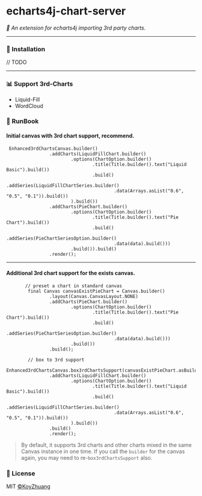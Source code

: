 # echarts4j-chart-server

*🍩 An extension for echarts4j importing 3rd party charts.*

---

### 🔰 Installation

// TODO

---

### 📊 Support 3rd-Charts

- Liquid-Fill
- WordCloud

### 📝 RunBook

#### Initial canvas with 3rd chart support, recommend.

```
 Enhanced3rdChartsCanvas.builder()
                .addCharts(LiquidFillChart.builder()
                        .options(ChartOption.builder()
                                .title(Title.builder().text("Liquid Basic").build())
                                .build()
                                .addSeries(LiquidFillChartSeries.builder()
                                        .data(Arrays.asList("0.6", "0.5", "0.1")).build())
                        ).build())
                .addCharts(PieChart.builder()
                        .options(ChartOption.builder()
                                .title(Title.builder().text("Pie Chart").build())
                                .build()
                                .addSeries(PieChartSeriesOption.builder()
                                        .data(data).build()))
                        .build()).build()
                .render();

```

---

#### Additional 3rd chart support for the exists canvas.

```
       // preset a chart in standard canvas
        final Canvas canvasExistPieChart = Canvas.builder()
                .layout(Canvas.CanvasLayout.NONE)
                .addCharts(PieChart.builder()
                        .options(ChartOption.builder()
                                .title(Title.builder().text("Pie Chart").build())
                                .build()
                                .addSeries(PieChartSeriesOption.builder()
                                        .data(data).build()))
                        .build())
                .build();

        // box to 3rd support
        Enhanced3rdChartsCanvas.box3rdChartsSupport(canvasExistPieChart.asBuilder())
                .addCharts(LiquidFillChart.builder()
                        .options(ChartOption.builder()
                                .title(Title.builder().text("Liquid Basic").build())
                                .build()
                                .addSeries(LiquidFillChartSeries.builder()
                                        .data(Arrays.asList("0.6", "0.5", "0.1")).build())
                        ).build())
                .build()
                .render();

```

> By default, it supports 3rd charts and other charts mixed in the same Canvas instance in one time.
> If you call the `builder` for the canvas again, you may need to re-`box3rdChartsSupport` also.

### 📃 License

MIT [©KoyZhuang](https://github.com/Koooooo-7/echarts4j/blob/main/LICENSE)